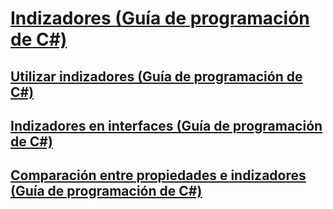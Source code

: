 # [Indizadores (Guía de programación de C#)](index.md)
## [Utilizar indizadores (Guía de programación de C#)](using-indexers.md)
## [Indizadores en interfaces (Guía de programación de C#)](indexers-in-interfaces.md)
## [Comparación entre propiedades e indizadores (Guía de programación de C#)](comparison-between-properties-and-indexers.md)
